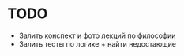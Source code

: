 # TODO #

- Залить конспект и фото лекций по философии
- Залить тесты по логике + найти недостающие
 





